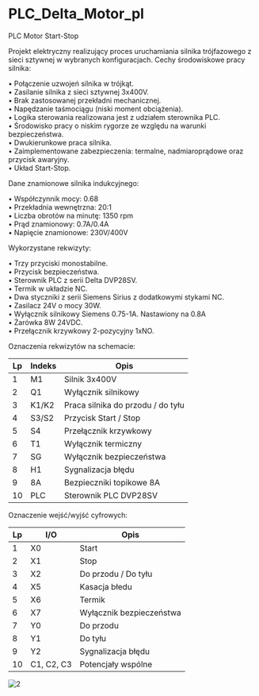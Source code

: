 # PLC_Delta_Motor_pl
PLC Motor Start-Stop

Projekt elektryczny realizujący proces uruchamiania silnika trójfazowego z sieci sztywnej w wybranych konfiguracjach. Cechy środowiskowe pracy silnika:

•	Połączenie uzwojeń silnika w trójkąt.<br />
•	Zasilanie silnika z sieci sztywnej 3x400V.<br />
•	Brak zastosowanej przekładni mechanicznej.<br />
•	Napędzanie taśmociągu (niski moment obciążenia).<br />
•	Logika sterowania realizowana jest z udziałem sterownika PLC.<br />
•	Środowisko pracy o niskim rygorze ze względu na warunki bezpieczeństwa.<br />
•	Dwukierunkowe praca silnika.<br />
•	Zaimplementowane zabezpieczenia: termalne, nadmiaroprądowe oraz przycisk awaryjny.<br />
•	Układ Start-Stop.<br />

Dane znamionowe silnika indukcyjnego:

•	Współczynnik mocy: 0.68<br />
•	Przekładnia wewnętrzna: 20:1<br />
•	Liczba obrotów na minutę: 1350 rpm<br />
•	Prąd znamionowy: 0.7A/0.4A<br />
•	Napięcie znamionowe: 230V/400V<br />

Wykorzystane rekwizyty:

•	Trzy przyciski monostabilne.<br />
•	Przycisk bezpieczeństwa.<br />
•	Sterownik PLC z serii Delta DVP28SV.<br />
•	Termik w układzie NC.<br />
•	Dwa styczniki z serii Siemens Sirius z dodatkowymi stykami NC.<br />
•	Zasilacz 24V o mocy 30W.<br />
•	Wyłącznik silnikowy Siemens 0.75-1A. Nastawiony na 0.8A<br />
•	Żarówka 8W 24VDC.<br />
•	Przełącznik krzywkowy 2-pozycyjny 1xNO.<br />

Oznaczenia rekwizytów na schemacie:

|Lp|	Indeks|	Opis|
| --- | --- | --- |
|1|	M1|	Silnik 3x400V|
|2|	Q1|	Wyłącznik silnikowy|
|3|	K1/K2|	Praca silnika do przodu / do tyłu|
|4|	S3/S2|	Przycisk Start / Stop|
|5|	S4|	Przełącznik krzywkowy|
|6|	T1|	Wyłącznik termiczny|
|7|	SG|	Wyłącznik bezpieczeństwa|
|8|	H1|	Sygnalizacja błędu|
|9|	8A|	Bezpieczniki topikowe 8A|
|10|	PLC|	Sterownik PLC DVP28SV|

Oznaczenie wejść/wyjść cyfrowych:

|Lp|	I/O|	Opis|
| --- | --- | --- |
|1|	X0|	Start|
|2|	X1|	Stop|
|3|	X2|	Do przodu / Do tyłu|
|4|	X5|	Kasacja błedu|
|5|	X6|	Termik|
|6|	X7|	Wyłącznik bezpieczeństwa|
|7|	Y0|	Do przodu|
|8|	Y1|	Do tyłu|
|9|	Y2| 	Sygnalizacja błędu|
|10|	C1, C2, C3|	Potencjały wspólne|
![2](https://github.com/cheapmouse94/PLC_Delta_Motor_pl/assets/75945631/995edfb5-feb5-4d20-b50a-b292f35dbd11)


